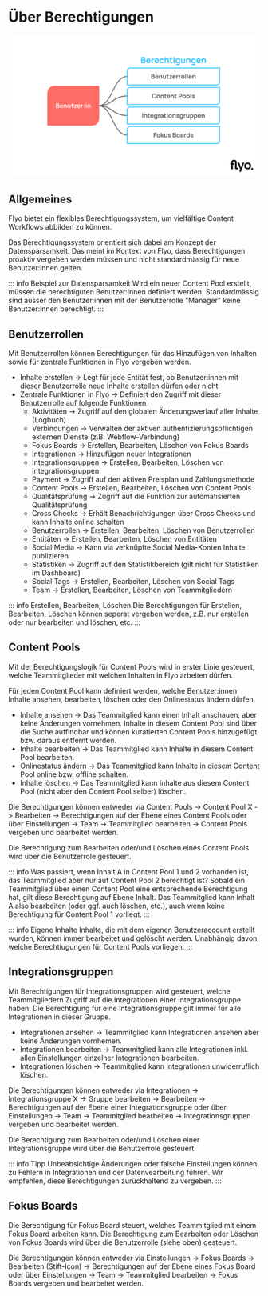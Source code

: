 # Über Berechtigungen

![Überblick Berechtiungen](assets/permissions-overview.svg)

## Allgemeines
Flyo bietet ein flexibles Berechtigungssystem, um vielfältige Content Workflows abbilden zu können.

Das Berechtigungssystem orientiert sich dabei am Konzept der Datensparsamkeit. Das meint im Kontext von Flyo, dass Berechtigungen proaktiv vergeben werden müssen und nicht standardmässig für neue Benutzer:innen gelten.

::: info Beispiel zur Datensparsamkeit
Wird ein neuer Content Pool erstellt, müssen die berechtiguten Benutzer:innen definiert werden. Standardmässig sind ausser den Benutzer:innen mit der Benutzerrolle "Manager" keine Benutzer:innen berechtigt.
:::

## Benutzerrollen
Mit Benutzerrollen können Berechtigungen für das Hinzufügen von Inhalten sowie für zentrale Funktionen in Flyo vergeben werden.

- Inhalte erstellen -> Legt für jede Entität fest, ob Benutzer:innen mit dieser Benutzerrolle neue Inhalte erstellen dürfen oder nicht
- Zentrale Funktionen in Flyo -> Definiert den Zugriff mit dieser Benutzerrolle auf folgende Funktionen
    - Aktivitäten -> Zugriff auf den globalen Änderungsverlauf aller Inhalte (Logbuch)
    - Verbindungen -> Verwalten der aktiven authenfizierungspflichtigen externen Dienste (z.B. Webflow-Verbindung)
    - Fokus Boards -> Erstellen, Bearbeiten, Löschen von Fokus Boards
    - Integrationen -> Hinzufügen neuer Integrationen
    - Integrationsgruppen -> Erstellen, Bearbeiten, Löschen von Integrationsgruppen
    - Payment -> Zugriff auf den aktiven Preisplan und Zahlungsmethode
    - Content Pools -> Erstellen, Bearbeiten, Löschen von Content Pools
    - Qualitätsprüfung -> Zugriff auf die Funktion zur automatisierten Qualitätsprüfung
    - Cross Checks -> Erhält Benachrichtigungen über Cross Checks und kann Inhalte online schalten
    - Benutzerrollen -> Erstellen, Bearbeiten, Löschen von Benutzerrollen
    - Entitäten -> Erstellen, Bearbeiten, Löschen von Entitäten
    - Social Media -> Kann via verknüpfte Social Media-Konten Inhalte publizieren
    - Statistiken -> Zugriff auf den Statistikbereich (gilt nicht für Statistiken im Dashboard)
    - Social Tags -> Erstellen, Bearbeiten, Löschen von Social Tags
    - Team -> Erstellen, Bearbeiten, Löschen von Teammitgliedern
 
::: info Erstellen, Bearbeiten, Löschen
Die Berechtigungen für Erstellen, Bearbeiten, Löschen können seperat vergeben werden, z.B. nur erstellen oder nur bearbeiten und löschen, etc.
:::

## Content Pools
Mit der Berechtigungslogik für Content Pools wird in erster Linie gesteuert, welche Teammitglieder mit welchen Inhalten in Flyo arbeiten dürfen.

Für jeden Content Pool kann definiert werden, welche Benutzer:innen Inhalte ansehen, bearbeiten, löschen oder den Onlinestatus ändern dürfen.

- Inhalte ansehen -> Das Teammitglied kann einen Inhalt anschauen, aber keine Änderungen vornehmen. Inhalte in diesem Content Pool sind über die Suche auffindbar und können kuratierten Content Pools hinzugefügt bzw. daraus entfernt werden.
- Inhalte bearbeiten -> Das Teammitglied kann Inhalte in diesem Content Pool bearbeiten.
- Onlinestatus ändern -> Das Teammitglied kann Inhalte in diesem Content Pool online bzw. offline schalten.
- Inhalte löschen -> Das Teammitglied kann Inhalte aus diesem Content Pool (nicht aber den Content Pool selber) löschen.

Die Berechtigungen können entweder via Content Pools -> Content Pool X -> Bearbeiten -> Berechtigungen auf der Ebene eines Content Pools oder über Einstellungen -> Team -> Teammitglied bearbeiten -> Content Pools vergeben und bearbeitet werden.

Die Berechtigung zum Bearbeiten oder/und Löschen eines Content Pools wird über die Benutzerrole gesteuert.

::: info Was passiert, wenn Inhalt A in Content Pool 1 und 2 vorhanden ist, das Teammitglied aber nur auf Content Pool 2 berechtigt ist?
Sobald ein Teammitglied über einen Content Pool eine entsprechende Berechtigung hat, gilt diese Berechtigung auf Ebene Inhalt. Das Teammitglied kann Inhalt A also bearbeiten (oder ggf. auch löschen, etc.), auch wenn keine Berechtigung für Content Pool 1 vorliegt.
:::

::: info Eigene Inhalte
Inhalte, die mit dem eigenen Benutzeraccount erstellt wurden, können immer bearbeitet und gelöscht werden. Unabhängig davon, welche Berechtiugungen für Content Pools vorliegen.
:::

## Integrationsgruppen
Mit Berechtigungen für Integrationsgruppen wird gesteuert, welche Teammitgliedern Zugriff auf die Integrationen einer Integrationsgruppe haben. Die Berechtigung für eine Integrationsgruppe gilt immer für alle Integrationen in dieser Gruppe.

- Integrationen ansehen -> Teammitglied kann Integrationen ansehen aber keine Änderungen vornhemen.
- Integrationen bearbeiten -> Teammitglied kann alle Integrationen inkl. allen Einstellungen einzelner Integrationen bearbeiten.
- Integrationen löschen -> Teammitglied kann Integrationen unwiderruflich löschen.

Die Berechtigungen können entweder via Integrationen -> Integrationsgruppe X -> Gruppe bearbeiten -> Bearbeiten -> Berechtigungen auf der Ebene einer Integrationsgruppe oder über Einstellungen -> Team -> Teammitglied bearbeiten -> Integrationsgruppen vergeben und bearbeitet werden.

Die Berechtigung zum Bearbeiten oder/und Löschen einer Integrationsgruppe wird über die Benutzerrole gesteuert.

::: info Tipp
Unbeabsichtige Änderungen oder falsche Einstellungen können zu Fehlern in Integrationen und der Datenvearbeitung führen. Wir empfehlen, diese Berechtigungen zurückhaltend zu vergeben.
:::

## Fokus Boards
Die Berechtigung für Fokus Board steuert, welches Teammitglied mit einem Fokus Board arbeiten kann. Die Berechtigung zum Bearbeiten oder Löschen von Fokus Boards wird über die Benutzerrolle (siehe oben) gesteuert.

Die Berechtigungen können entweder via Einstellungen -> Fokus Boards -> Bearbeiten (Stift-Icon) -> Berechtigungen auf der Ebene eines Fokus Board oder über Einstellungen -> Team -> Teammitglied bearbeiten -> Fokus Boards vergeben und bearbeitet werden.
